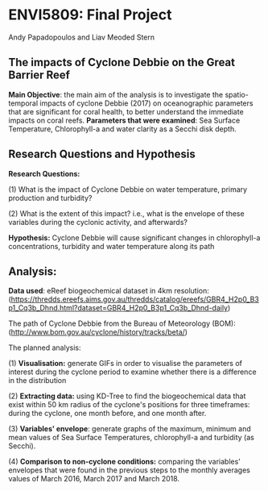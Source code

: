 # ENVI5809: Final Project
Andy Papadopoulos and Liav Meoded Stern

## The impacts of Cyclone Debbie on the Great Barrier Reef
**Main Objective**: the main aim of the analysis is to investigate the spatio-temporal impacts of cyclone Debbie (2017) on oceanographic parameters that are significant for coral health, to better understand the immediate impacts on coral reefs. 
**Parameters that were examined**: Sea Surface Temperature, Chlorophyll-a and water clarity as a Secchi disk depth. 

## Research Questions and Hypothesis 
**Research Questions:**

(1) What is the impact of Cyclone Debbie on water temperature, primary production and turbidity?

(2) What is the extent of this impact? i.e., what is the envelope of these variables during the cyclonic activity, and afterwards?

**Hypothesis:** Cyclone Debbie will cause significant changes in chlorophyll-a concentrations, turbidity and water temperature along its path

## Analysis:
**Data used**: 
eReef biogeochemical dataset in 4km resolution: (https://thredds.ereefs.aims.gov.au/thredds/catalog/ereefs/GBR4_H2p0_B3p1_Cq3b_Dhnd.html?dataset=GBR4_H2p0_B3p1_Cq3b_Dhnd-daily)

The path of Cyclone Debbie from the Bureau of Meteorology (BOM): (http://www.bom.gov.au/cyclone/history/tracks/beta/)

The planned analysis:

(1) **Visualisation:** generate GIFs in order to visualise the parameters of interest during the cyclone period to examine whether there is a difference in the distribution

(2) **Extracting data:** using KD-Tree to find the biogeochemical data that exist within 50 km radius of the cyclone's positions for three timeframes: during the cyclone, one month before, and one month after. 

(3) **Variables' envelope**: generate graphs of the maximum, minimum and mean values of Sea Surface Temperatures, chlorophyll-a and turbidity (as Secchi). 

(4) **Comparison to non-cyclone conditions:** comparing the variables' envelopes that were found in the previous steps to the monthly averages values of March 2016, March 2017 and March 2018. 
